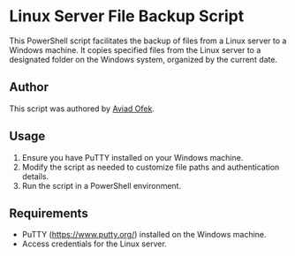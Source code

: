 # Linux Server File Backup Script

This PowerShell script facilitates the backup of files from a Linux server to a Windows machine. It copies specified files from the Linux server to a designated folder on the Windows system, organized by the current date.

## Author
This script was authored by [Aviad Ofek](https://github.com/aviado1).

## Usage
1. Ensure you have PuTTY installed on your Windows machine.
2. Modify the script as needed to customize file paths and authentication details.
3. Run the script in a PowerShell environment.

## Requirements
- PuTTY (https://www.putty.org/) installed on the Windows machine.
- Access credentials for the Linux server.
